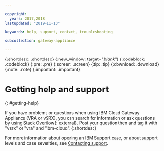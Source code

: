 ```yaml
---

copyright:
  years: 2017,2018
lastupdated: "2019-11-13"

keywords: help, support, contact, troubleshooting

subcollection: gateway-appliance

---
```


{:shortdesc: .shortdesc}
{:new_window: target="_blank_"}
{:codeblock: .codeblock}
{:pre: .pre}
{:screen: .screen}
{:tip: .tip}
{:download: .download}
{:note: .note}
{:important: .important}

# Getting help and support
{: #getting-help}

If you have problems or questions when using IBM Cloud Gateway Appliance (VRA or vSRX), you can search for information or ask questions by using [Stack Overflow](https://stackoverflow.com/search?q=dl+ibm-cloud){: external}. Post your question then and tag it with "vsrx" or "vra" and "ibm-cloud".
{:shortdesc}

For more information about opening an IBM Support case, or about support levels and case severities, see [Contacting support](/docs/get-support?topic=get-support-using-avatar#using-avatar).
